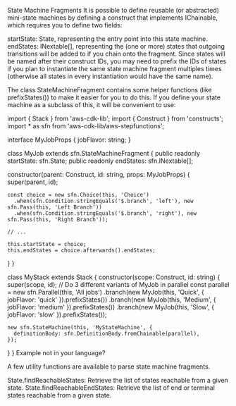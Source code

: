 State Machine Fragments
It is possible to define reusable (or abstracted) mini-state machines by defining a construct that implements IChainable, which requires you to define two fields:

startState: State, representing the entry point into this state machine.
endStates: INextable[], representing the (one or more) states that outgoing transitions will be added to if you chain onto the fragment.
Since states will be named after their construct IDs, you may need to prefix the IDs of states if you plan to instantiate the same state machine fragment multiples times (otherwise all states in every instantiation would have the same name).

The class StateMachineFragment contains some helper functions (like prefixStates()) to make it easier for you to do this. If you define your state machine as a subclass of this, it will be convenient to use:

import { Stack } from 'aws-cdk-lib';
import { Construct } from 'constructs';
import \* as sfn from 'aws-cdk-lib/aws-stepfunctions';

interface MyJobProps {
jobFlavor: string;
}

class MyJob extends sfn.StateMachineFragment {
public readonly startState: sfn.State;
public readonly endStates: sfn.INextable[];

constructor(parent: Construct, id: string, props: MyJobProps) {
super(parent, id);

    const choice = new sfn.Choice(this, 'Choice')
      .when(sfn.Condition.stringEquals('$.branch', 'left'), new sfn.Pass(this, 'Left Branch'))
      .when(sfn.Condition.stringEquals('$.branch', 'right'), new sfn.Pass(this, 'Right Branch'));

    // ...

    this.startState = choice;
    this.endStates = choice.afterwards().endStates;

}
}

class MyStack extends Stack {
constructor(scope: Construct, id: string) {
super(scope, id);
// Do 3 different variants of MyJob in parallel
const parallel = new sfn.Parallel(this, 'All jobs')
.branch(new MyJob(this, 'Quick', { jobFlavor: 'quick' }).prefixStates())
.branch(new MyJob(this, 'Medium', { jobFlavor: 'medium' }).prefixStates())
.branch(new MyJob(this, 'Slow', { jobFlavor: 'slow' }).prefixStates());

    new sfn.StateMachine(this, 'MyStateMachine', {
      definitionBody: sfn.DefinitionBody.fromChainable(parallel),
    });

}
}
Example not in your language?

A few utility functions are available to parse state machine fragments.

State.findReachableStates: Retrieve the list of states reachable from a given state.
State.findReachableEndStates: Retrieve the list of end or terminal states reachable from a given state.
